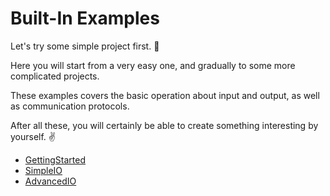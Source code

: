 # Built-In Examples

Let's try some simple project first. 🤣 

Here you will start from a very easy one, and gradually to some more complicated projects. 

These examples covers the basic operation about input and output, as well as communication protocols.

After all these, you will certainly be able to create something interesting by yourself. ✌ 

* [GettingStarted](getstarted/)
* [SimpleIO](simpleio/)
* [AdvancedIO](advancedio/)



